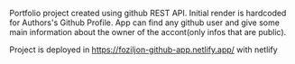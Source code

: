 Portfolio project created using github REST API. Initial render is hardcoded for Authors's Github Profile. App can find any github user and give some main information about the owner of the accont(only infos that are public).

Project is deployed in https://foziljon-github-app.netlify.app/ with netlify
